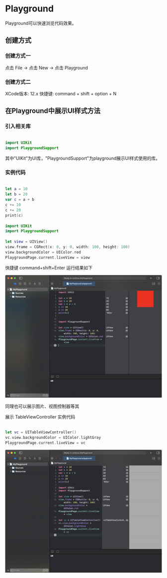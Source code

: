 # Playground

Playground可以快速浏览代码效果。

## 创建方式

### 创建方式一

点击 File -> 点击 New -> 点击 Playground

### 创建方式二

XCode版本: 12.x
快捷键: command + shift + option + N

## 在Playground中展示UI样式方法

### 引入相关库

``` swift

import UIKit
import PlaygroundSupport

```

其中"UIKit"为UI库，"PlaygroundSupport"为playground展示UI样式使用的库。

### 实例代码

``` swift

let a = 10
let b = 20
var c = a + b
c += 10
c += 20
print(c)

import UIKit
import PlaygroundSupport

let view = UIView()
view.frame = CGRect(x: 0, y: 0, width: 100, height: 100)
view.backgroundColor = UIColor.red
PlaygroundPage.current.liveView = view

```

快捷键 command+shift+Enter 运行结果如下

![avatar](playgroundDemo.png)

同理也可以展示图片、视图控制器等其

展示 TableViewController 实例代码

``` swift

let vc = UITableViewController()
vc.view.backgroundColor = UIColor.lightGray
PlaygroundPage.current.liveView = vc

```

![avatar](PlaygroundTabViewController.jpg)

